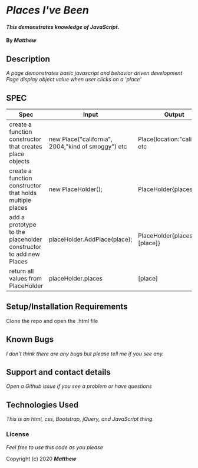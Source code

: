 # _Places I've Been_

#### _This demonstrates knowledge of JavaScript._

#### By _**Matthew**_


## Description

_A page demonstrates basic javascript and behavior driven development_
_Page display object value when user clicks on a 'place'_


## SPEC
| Spec                                                             | Input                                              | Output                          |
|------------------------------------------------------------------|----------------------------------------------------|---------------------------------|
| create a function constructor that creates place objects         | new Place("california", 2004,"kind of smoggy") etc | Place{location:"california" etc |
| create a function constructor that holds multiple places         | new PlaceHolder();                                 | PlaceHolder{places:[]}          |
| add a prototype to the placeholder constructor to add new Places | placeHolder.AddPlace(place);                       | PlaceHolder{places:[place]}     |
| return all values from PlaceHolder                               | placeHolder.places                                 | [place]                         |

## Setup/Installation Requirements

Clone the repo and open the .html file

## Known Bugs

_I don't think there are any bugs but please tell me if you see any._

## Support and contact details

_Open a Github issue if you see a problem or have questions_

## Technologies Used

_This is an html, css, Bootstrap, jQuery, and JavaScript thing._

### License

*Feel free to use this code as you please*

Copyright (c) 2020 **_Matthew_**